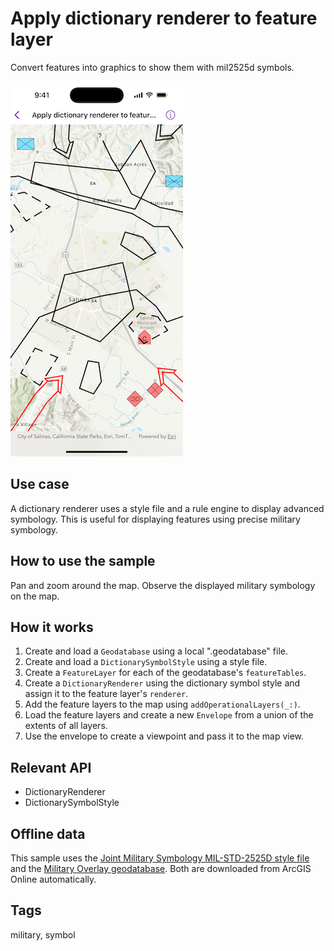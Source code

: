 # Apply dictionary renderer to feature layer

Convert features into graphics to show them with mil2525d symbols.

![Image of Apply dictionary renderer to feature layer sample](apply-dictionary-renderer-to-feature-layer.png)

## Use case

A dictionary renderer uses a style file and a rule engine to display advanced symbology. This is useful for displaying features using precise military symbology.

## How to use the sample

Pan and zoom around the map. Observe the displayed military symbology on the map.

## How it works

1. Create and load a `Geodatabase` using a local ".geodatabase" file.
2. Create and load a `DictionarySymbolStyle` using a style file.
3. Create a `FeatureLayer` for each of the geodatabase's `featureTables`.
4. Create a `DictionaryRenderer` using the dictionary symbol style and assign it to the feature layer's `renderer`.
5. Add the feature layers to the map using `addOperationalLayers(_:)`.
6. Load the feature layers and create a new `Envelope` from a union of the extents of all layers.
7. Use the envelope to create a viewpoint and pass it to the map view.

## Relevant API

* DictionaryRenderer
* DictionarySymbolStyle

## Offline data

This sample uses the [Joint Military Symbology MIL-STD-2525D style file](https://www.arcgis.com/home/item.html?id=e34835bf5ec5430da7cf16bb8c0b075c) and the [Military Overlay geodatabase](https://www.arcgis.com/home/item.html?id=e0d41b4b409a49a5a7ba11939d8535dc). Both are downloaded from ArcGIS Online automatically.

## Tags

military, symbol
